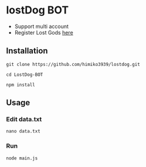 # lostDog BOT
- Support multi account
- Register Lost Gods [here](https://t.me/lost_dogs_bot/lodoapp?startapp=ref-u_1375235586__s_4)

## Installation

```
git clone https://github.com/himiko3939/lostdog.git
```

```
cd LostDog-BOT
```

```
npm install
```

## Usage
### Edit data.txt

```
nano data.txt
```

### Run

```
node main.js
```

